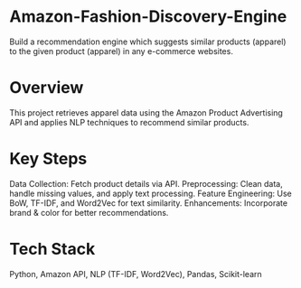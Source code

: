# Amazon-Fashion-Discovery-Engine
Build a recommendation engine which suggests similar products (apparel) to the given product (apparel) in any e-commerce websites.

# Overview
This project retrieves apparel data using the Amazon Product Advertising API and applies NLP techniques to recommend similar products.

# Key Steps
Data Collection: Fetch product details via API.
Preprocessing: Clean data, handle missing values, and apply text processing.
Feature Engineering: Use BoW, TF-IDF, and Word2Vec for text similarity.
Enhancements: Incorporate brand & color for better recommendations.

# Tech Stack
Python, Amazon API, NLP (TF-IDF, Word2Vec), Pandas, Scikit-learn